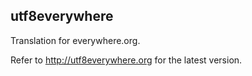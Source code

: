 ## utf8everywhere

Translation for everywhere.org.

Refer to http://utf8everywhere.org for the latest version.

